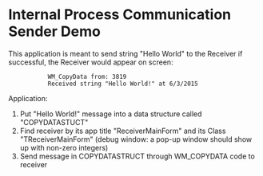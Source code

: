# Internal Process Communication Sender Demo

This application is meant to send string "Hello World" to the Receiver
if successful, the Receiver would appear on screen:

               WM_CopyData from: 3819
               Received string "Hello World!" at 6/3/2015

Application:

1. Put "Hello World!" message into a data structure called "COPYDATASTUCT"
2. Find receiver by its app title "ReceiverMainForm" and its Class "TReceiverMainForm" (debug window: a pop-up window should show up with non-zero integers)
3. Send message in COPYDATASTRUCT through WM_COPYDATA code to receiver
